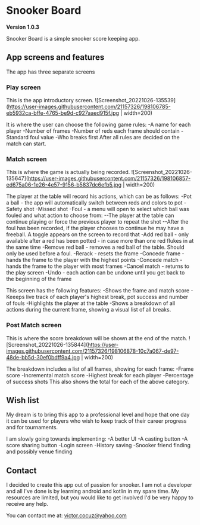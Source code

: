 # Snooker Board
**Version 1.0.3**

Snooker Board is a simple snooker score keeping app.

## App screens and features
The app has three separate screens

### Play screen
This is the app introductory screen. 
![Screenshot_20221026-135539](https://user-images.githubusercontent.com/21157326/198106785-eb5932ca-bffe-4765-be9d-c927aaed915f.jpg | width=200)

It is where the user can choose the following game rules:
-A name for each player
-Number of frames
-Number of reds each frame should contain
-Standard foul value
-Who breaks first
After all rules are decided on the match can start.

### Match screen 
This is where the game is actually being recorded. 
![Screenshot_20221026-135647](https://user-images.githubusercontent.com/21157326/198106857-ed675a06-1e26-4e57-9156-b5837dc6efb5.jpg | width=200)

The player at the table will record his actions, which can be as follows:
-Pot a ball - the app will automatically switch between reds and colors to pot
-Safety shot
-Missed shot
-Foul - a menu will open to select which ball was fouled and what action to choose from:
--The player at the table can continue playing or force the previous player to repeat the shot
--After the foul has been recorded, if the player chooses to continue he may have a freeball. A toggle appears on the screen to record that
-Add red ball - only available after a red has been potted - in case more than one red flukes in at the same time
-Remove red ball - removes a red ball of the table. Should only be used before a foul.
-Rerack - resets the frame
-Concede frame - hands the frame to the player with the highest points
-Concede match - hands the frame to the player with most frames
-Cancel match - returns to the play screen
-Undo - each action can be undone until you get back to the beginning of the frame

This screen has the following features:
-Shows the frame and match score
-Keeeps live track of each player's highest break, pot success and number of fouls
-Highlights the player at the table
-Shows a breakdown of all actions during the current frame, showing a visual list of all breaks.

### Post Match screen
This is where the score breakdown will be shown at the end of the match.
![Screenshot_20221026-135844](https://user-images.githubusercontent.com/21157326/198106878-10c7a067-de97-48de-bb5d-30ef0bdff9a4.jpg | width=200)

The breakdown includes a list of all frames, showing for each frame:
-Frame score
-Incremental match score
-Highest break for each player
-Percentage of success shots
This also shows the total for each of the above category.

## Wish list
My dream is to bring this app to a professional level and hope that one day it can be used for players who wish to keep track of their career progress and for tournaments.

I am slowly going towards implementing:
-A better UI
-A casting button
-A score sharing button
-Login screen
-History saving
-Snooker friend finding and possibly venue finding

## Contact
I decided to create this app out of passion for snooker. I am not a developer and all I've done is by learning android and kotlin in my spare time. My resources are limited, but you would like to get involved I'd be very happy to receive any help. 

You can contact me at:
victor.cocuz@yahoo.com
